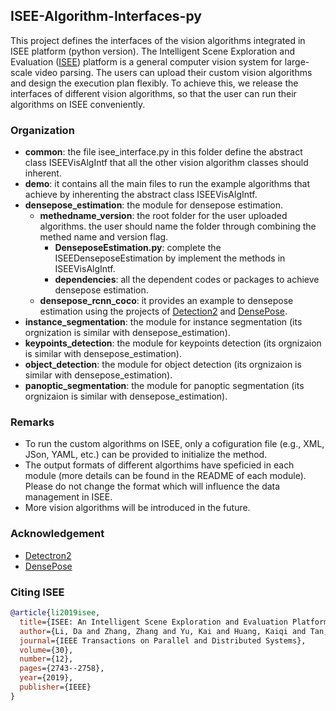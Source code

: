 ## ISEE-Algorithm-Interfaces-py

This project defines the interfaces of the vision algorithms integrated in 
ISEE platform (python version).
The Intelligent Scene Exploration and Evaluation 
([ISEE](https://ieeexplore.ieee.org/document/8734005)) platform is a general
computer vision system for large-scale video parsing. The users can upload
their custom vision algorithms and design the execution plan flexibly. To
achieve this, we release the interfaces of different vision algorithms, so
that the user can run their algorithms on ISEE conveniently.

### Organization

* **common**: the file isee_interface.py in this folder define the abstract 
class ISEEVisAlgIntf that all the other vision algorithm classes should
inherent.
* **demo**: it contains all the main files to run the example algorithms that
achieve by inherenting the abstract class ISEEVisAlgIntf.
* **densepose_estimation**: the module for densepose estimation.
  + **methedname_version**: the root folder for the user uploaded algorithms.
  the user should name the folder through combining the methed name and
  version flag.
    - **DenseposeEstimation.py**: complete the ISEEDenseposeEstimation by
    implement the methods in ISEEVisAlgIntf.
    - **dependencies**: all the dependent codes or packages to achieve densepose
    estimation.
  + **densepose_rcnn_coco**: it provides an example to densepose estimation using
  the projects of [Detection2](https://github.com/facebookresearch/detectron2)
  and [DensePose](https://github.com/facebookresearch/detectron2/tree/master/projects/DensePose).
* **instance_segmentation**: the module for instance segmentation (its orgnization
  is similar with densepose_estimation).
* **keypoints_detection**: the module for keypoints detection (its orgnizaion is
  similar with densepose_estimation).
* **object_detection**: the module for object detection (its orgnizaion is
  similar with densepose_estimation).
* **panoptic_segmentation**: the module for panoptic segmentation (its orgnizaion is
  similar with densepose_estimation).

### Remarks

* To run the custom algorithms on ISEE, only a cofiguration file (e.g., XML, JSon, YAML, etc.)
can be provided to initialize the method.
* The output formats of different algorthims have speficied in each module (more details can
be found in the README of each module). Please do not change the format which will influence 
the data management in ISEE.
* More vision algorithms will be introduced in the future.

### Acknowledgement 

* [Detectron2](https://github.com/facebookresearch/detectron2)
* [DensePose](https://github.com/facebookresearch/detectron2/tree/master/projects/DensePose)

### Citing ISEE

```BibTex
@article{li2019isee,
  title={ISEE: An Intelligent Scene Exploration and Evaluation Platform for Large-Scale Visual Surveillance},
  author={Li, Da and Zhang, Zhang and Yu, Kai and Huang, Kaiqi and Tan, Tieniu},
  journal={IEEE Transactions on Parallel and Distributed Systems},
  volume={30},
  number={12},
  pages={2743--2758},
  year={2019},
  publisher={IEEE}
}
```

